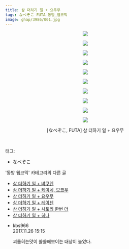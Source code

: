 ```yaml
---
title: 삼 더하기 일 + 요우무
tags: なべぞこ FUTA 동방_웹코믹
image: ghap/3986/001.jpg
---
```

<div class="article">
<p style="text-align: center; clear: none; float: none;"><img src="{{ site.nasurl }}/ghap/3986/001.jpg"/></p>
<p style="text-align: center; clear: none; float: none;"><img src="{{ site.nasurl }}/ghap/3986/002.jpg"/></p>
<p style="text-align: center; clear: none; float: none;"><img src="{{ site.nasurl }}/ghap/3986/003.jpg"/></p>
<p style="text-align: center; clear: none; float: none;"><img src="{{ site.nasurl }}/ghap/3986/004.jpg"/></p>
<p style="text-align: center; clear: none; float: none;"><img src="{{ site.nasurl }}/ghap/3986/005.jpg"/></p>
<p style="text-align: center; clear: none; float: none;"><img src="{{ site.nasurl }}/ghap/3986/006.jpg"/></p>
<p style="text-align: center; clear: none; float: none;"><img src="{{ site.nasurl }}/ghap/3986/007.jpg"/></p>
<p style="text-align: center; clear: none; float: none;"><img src="{{ site.nasurl }}/ghap/3986/008.jpg"/></p>
<p style="text-align: center; clear: none; float: none;"><img src="{{ site.nasurl }}/ghap/3986/009.jpg"/></p>
<p style="text-align: center; clear: none; float: none;"><img src="{{ site.nasurl }}/ghap/3986/010.jpg"/></p>
<p style="text-align: center; clear: none; float: none;">[なべぞこ, FUTA] 삼 더하기 일 + 요우무</p>
<p><br/></p>
</div><div class="tagTrail">
<p>태그: </p>
<ul>
<li>なべぞこ</li>
</ul>
</div><div class="another">
<p>'동방 웹코믹' 카테고리의 다른 글</p>
<ul>
<li><a href="/2017-11-26-ghap_3988">삼 더하기 일 + 뱌쿠렌</a></li>
<li><a href="/2017-11-26-ghap_3987">삼 더하기 일 + 케이네, 모코우</a></li>
<li><a href="/2017-11-26-ghap_3986">삼 더하기 일 + 요우무</a></li>
<li><a href="/2017-11-26-ghap_3985">삼 더하기 일 + 레이센</a></li>
<li><a href="/2017-11-26-ghap_3984">삼 더하기 일 + 사토리 한번 더</a></li>
<li><a href="/2017-11-26-ghap_3983">삼 더하기 일 + 히나</a></li>
</ul>
</div><div class="cb_module cb_fluid">
<div class="cb_wrt cb_profile">
<div class="comment">
<ul>
<li class="cb_thumb_off" id="comment15137780">
<div class="cb_comment_area">
<div class="cb_info_area">
<div class="cb_section">
<span class="cb_nick_name">kbs966</span>
</div>
<div class="cb_section">
<span class="cb_date">2017.11.26 15:15 </span>
</div>
</div>
<div class="cb_dsc_comment">
<p class="cb_dsc">
											괴롭히는맛이 쏠쏠해보이는 대상이 늘었다.
										</p>
</div>
</div></li>
</ul>
</div>
</div><!-- commentList close -->
</div>